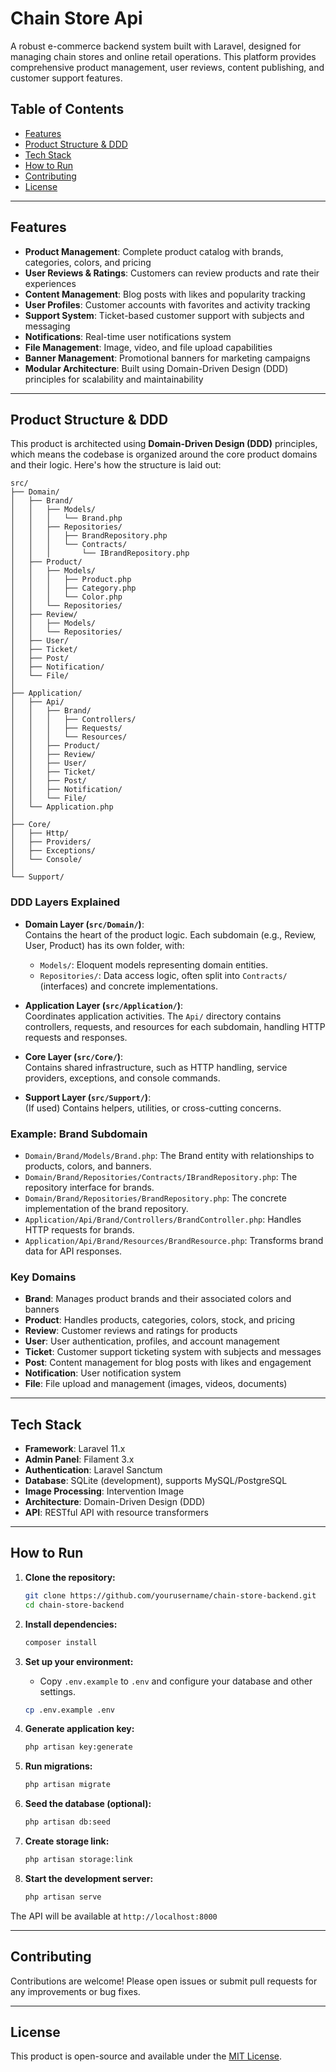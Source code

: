# Chain Store Api

A robust e-commerce backend system built with Laravel, designed for managing chain stores and online retail operations.
This platform provides comprehensive product management, user reviews, content publishing, and customer support features.

## Table of Contents

-   [Features](#features)
-   [Product Structure & DDD](#product-structure--ddd)
-   [Tech Stack](#tech-stack)
-   [How to Run](#how-to-run)
-   [Contributing](#contributing)
-   [License](#license)

---

## Features

-   **Product Management**: Complete product catalog with brands, categories, colors, and pricing
-   **User Reviews & Ratings**: Customers can review products and rate their experiences
-   **Content Management**: Blog posts with likes and popularity tracking
-   **User Profiles**: Customer accounts with favorites and activity tracking
-   **Support System**: Ticket-based customer support with subjects and messaging
-   **Notifications**: Real-time user notifications system
-   **File Management**: Image, video, and file upload capabilities
-   **Banner Management**: Promotional banners for marketing campaigns
-   **Modular Architecture**: Built using Domain-Driven Design (DDD) principles for scalability and maintainability

---

## Product Structure & DDD

This product is architected using **Domain-Driven Design (DDD)** principles, which means the codebase is organized around the core product domains and their logic. Here's how the structure is laid out:

```
src/
├── Domain/
│   ├── Brand/
│   │   ├── Models/
│   │   │   └── Brand.php
│   │   ├── Repositories/
│   │   │   ├── BrandRepository.php
│   │   │   └── Contracts/
│   │   │       └── IBrandRepository.php
│   ├── Product/
│   │   ├── Models/
│   │   │   ├── Product.php
│   │   │   ├── Category.php
│   │   │   └── Color.php
│   │   └── Repositories/
│   ├── Review/
│   │   ├── Models/
│   │   └── Repositories/
│   ├── User/
│   ├── Ticket/
│   ├── Post/
│   ├── Notification/
│   └── File/
│
├── Application/
│   ├── Api/
│   │   ├── Brand/
│   │   │   ├── Controllers/
│   │   │   ├── Requests/
│   │   │   └── Resources/
│   │   ├── Product/
│   │   ├── Review/
│   │   ├── User/
│   │   ├── Ticket/
│   │   ├── Post/
│   │   ├── Notification/
│   │   └── File/
│   └── Application.php
│
├── Core/
│   ├── Http/
│   ├── Providers/
│   ├── Exceptions/
│   └── Console/
│
└── Support/
```

### DDD Layers Explained

-   **Domain Layer (`src/Domain/`)**:  
    Contains the heart of the product logic. Each subdomain (e.g., Review, User, Product) has its own folder, with:

    -   `Models/`: Eloquent models representing domain entities.
    -   `Repositories/`: Data access logic, often split into `Contracts/` (interfaces) and concrete implementations.

-   **Application Layer (`src/Application/`)**:  
    Coordinates application activities. The `Api/` directory contains controllers, requests, and resources for each subdomain, handling HTTP requests and responses.

-   **Core Layer (`src/Core/`)**:  
    Contains shared infrastructure, such as HTTP handling, service providers, exceptions, and console commands.

-   **Support Layer (`src/Support/`)**:  
    (If used) Contains helpers, utilities, or cross-cutting concerns.

### Example: Brand Subdomain

-   `Domain/Brand/Models/Brand.php`: The Brand entity with relationships to products, colors, and banners.
-   `Domain/Brand/Repositories/Contracts/IBrandRepository.php`: The repository interface for brands.
-   `Domain/Brand/Repositories/BrandRepository.php`: The concrete implementation of the brand repository.
-   `Application/Api/Brand/Controllers/BrandController.php`: Handles HTTP requests for brands.
-   `Application/Api/Brand/Resources/BrandResource.php`: Transforms brand data for API responses.

### Key Domains

-   **Brand**: Manages product brands and their associated colors and banners
-   **Product**: Handles products, categories, colors, stock, and pricing
-   **Review**: Customer reviews and ratings for products
-   **User**: User authentication, profiles, and account management
-   **Ticket**: Customer support ticketing system with subjects and messages
-   **Post**: Content management for blog posts with likes and engagement
-   **Notification**: User notification system
-   **File**: File upload and management (images, videos, documents)

---

## Tech Stack

-   **Framework**: Laravel 11.x
-   **Admin Panel**: Filament 3.x
-   **Authentication**: Laravel Sanctum
-   **Database**: SQLite (development), supports MySQL/PostgreSQL
-   **Image Processing**: Intervention Image
-   **Architecture**: Domain-Driven Design (DDD)
-   **API**: RESTful API with resource transformers

---

## How to Run

1. **Clone the repository:**

    ```bash
    git clone https://github.com/yourusername/chain-store-backend.git
    cd chain-store-backend
    ```

2. **Install dependencies:**

    ```bash
    composer install
    ```

3. **Set up your environment:**

    - Copy `.env.example` to `.env` and configure your database and other settings.

    ```bash
    cp .env.example .env
    ```

4. **Generate application key:**

    ```bash
    php artisan key:generate
    ```

5. **Run migrations:**

    ```bash
    php artisan migrate
    ```

6. **Seed the database (optional):**

    ```bash
    php artisan db:seed
    ```

7. **Create storage link:**

    ```bash
    php artisan storage:link
    ```

8. **Start the development server:**
    ```bash
    php artisan serve
    ```

The API will be available at `http://localhost:8000`

---

## Contributing

Contributions are welcome! Please open issues or submit pull requests for any improvements or bug fixes.

---

## License

This product is open-source and available under the [MIT License](LICENSE).
